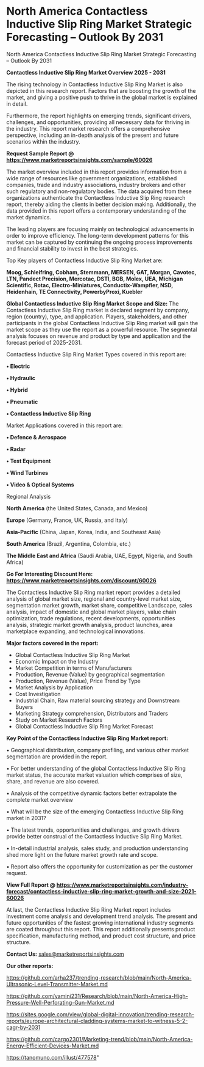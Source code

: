 # North America Contactless Inductive Slip Ring Market Strategic Forecasting – Outlook By 2031
North America Contactless Inductive Slip Ring Market Strategic Forecasting – Outlook By 2031

<Strong> Contactless Inductive Slip Ring Market Overview 2025 - 2031</strong>

The rising technology in Contactless Inductive Slip Ring Market is also depicted in this research report. Factors that are boosting the growth of the market, and giving a positive push to thrive in the global market is explained in detail.

Furthermore, the report highlights on emerging trends, significant drivers, challenges, and opportunities, providing all necessary data for thriving in the industry. This report market research offers a comprehensive perspective, including an in-depth analysis of the present and future scenarios within the industry.

<strong>Request Sample Report @ <a href=https://www.marketreportsinsights.com/sample/60026>https://www.marketreportsinsights.com/sample/60026</a></strong>

The market overview included in this report provides information from a wide range of resources like government organizations, established companies, trade and industry associations, industry brokers and other such regulatory and non-regulatory bodies. The data acquired from these organizations authenticate the Contactless Inductive Slip Ring research report, thereby aiding the clients in better decision making. Additionally, the data provided in this report offers a contemporary understanding of the market dynamics.

The leading players are focusing mainly on technological advancements in order to improve efficiency. The long-term development patterns for this market can be captured by continuing the ongoing process improvements and financial stability to invest in the best strategies.

Top Key players of Contactless Inductive Slip Ring Market are:

<strong>Moog, Schleifring, Cobham, Stemmann, MERSEN, GAT, Morgan, Cavotec, LTN, Pandect Precision, Mercotac, DSTI, BGB, Molex, UEA, Michigan Scientific, Rotac, Electro-Miniatures, Conductix-Wampfler, NSD, Heidenhain, TE Connectivity, PowerbyProxi, Kuebler</strong>

<strong><b>Global Contactless Inductive Slip Ring Market Scope and Size:</b></strong>
The Contactless Inductive Slip Ring market is declared segment by company, region (country), type, and application. Players, stakeholders, and other participants in the global Contactless Inductive Slip Ring market will gain the market scope as they use the report as a powerful resource. The segmental analysis focuses on revenue and product by type and application and the forecast period of 2025-2031.

Contactless Inductive Slip Ring Market Types covered in this report are:

<strong>• Electric

• Hydraulic

• Hybrid

• Pneumatic

• Contactless Inductive Slip Ring</strong>

Market Applications covered in this report are:

<strong>• Defence & Aerospace

• Radar

• Test Equipment

• Wind Turbines

• Video & Optical Systems</strong> 

Regional Analysis

<strong>North America</strong> (the United States, Canada, and Mexico)

<strong>Europe</strong> (Germany, France, UK, Russia, and Italy)

<strong>Asia-Pacific</strong> (China, Japan, Korea, India, and Southeast Asia)

<strong>South America</strong> (Brazil, Argentina, Colombia, etc.)

<strong>The Middle East and Africa</strong> (Saudi Arabia, UAE, Egypt, Nigeria, and South Africa)

<strong>Go For Interesting Discount Here: <a href=https://www.marketreportsinsights.com/discount/60026>https://www.marketreportsinsights.com/discount/60026</a></strong>

The Contactless Inductive Slip Ring market report provides a detailed analysis of global market size, regional and country-level market size, segmentation market growth, market share, competitive Landscape, sales analysis, impact of domestic and global market players, value chain optimization, trade regulations, recent developments, opportunities analysis, strategic market growth analysis, product launches, area marketplace expanding, and technological innovations.

<strong><b>Major factors covered in the report:</b></strong>
<ul>
  <li>Global Contactless Inductive Slip Ring Market </li>
  <li>Economic Impact on the Industry</li>
  <li>Market Competition in terms of Manufacturers</li>
  <li>Production, Revenue (Value) by geographical segmentation</li>
  <li>Production, Revenue (Value), Price Trend by Type</li>
  <li>Market Analysis by Application</li>
  <li>Cost Investigation</li>
  <li>Industrial Chain, Raw material sourcing strategy and Downstream Buyers</li>
  <li>Marketing Strategy comprehension, Distributors and Traders</li>
  <li>Study on Market Research Factors</li>
  <li>Global Contactless Inductive Slip Ring Market Forecast</li>
</ul>

<strong><b>Key Point of the Contactless Inductive Slip Ring Market report:</b></strong>

• Geographical distribution, company profiling, and various other market segmentation are provided in the report.

• For better understanding of the global Contactless Inductive Slip Ring market status, the accurate market valuation which comprises of size, share, and revenue are also covered.

• Analysis of the competitive dynamic factors better extrapolate the complete market overview

• What will be the size of the emerging Contactless Inductive Slip Ring market in 2031?

• The latest trends, opportunities and challenges, and growth drivers provide better construal of the Contactless Inductive Slip Ring Market.

• In-detail industrial analysis, sales study, and production understanding shed more light on the future market growth rate and scope.

• Report also offers the opportunity for customization as per the customer request.

<strong><b>View Full Report @ <a href=https://www.marketreportsinsights.com/industry-forecast/contactless-inductive-slip-ring-market-growth-and-size-2021-60026>https://www.marketreportsinsights.com/industry-forecast/contactless-inductive-slip-ring-market-growth-and-size-2021-60026</a></b></strong>


At last, the Contactless Inductive Slip Ring Market report includes investment come analysis and development trend analysis. The present and future opportunities of the fastest growing international industry segments are coated throughout this report. This report additionally presents product specification, manufacturing method, and product cost structure, and price structure.

<strong>Contact Us:</strong>
sales@marketreportsinsights.com

<strong>Our other reports:</strong>

<a href=https://github.com/arha237/trending-research/blob/main/North-America-Ultrasonic-Level-Transmitter-Market.md>https://github.com/arha237/trending-research/blob/main/North-America-Ultrasonic-Level-Transmitter-Market.md</a>

<a href=https://github.com/yamini231/Research/blob/main/North-America-High-Pressure-Well-Perforating-Gun-Market.md>https://github.com/yamini231/Research/blob/main/North-America-High-Pressure-Well-Perforating-Gun-Market.md</a>

<a href=https://sites.google.com/view/global-digital-innovation/trending-research-reports/europe-architectural-cladding-systems-market-to-witness-5-2-cagr-by-2031>https://sites.google.com/view/global-digital-innovation/trending-research-reports/europe-architectural-cladding-systems-market-to-witness-5-2-cagr-by-2031</a>

<a href=https://github.com/cargo2301/Marketing-trend/blob/main/North-America-Energy-Efficient-Devices-Market.md>https://github.com/cargo2301/Marketing-trend/blob/main/North-America-Energy-Efficient-Devices-Market.md</a>

<a href=https://tanomuno.com/illust/477578>https://tanomuno.com/illust/477578</a>"
